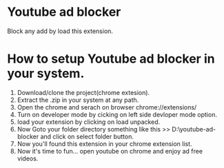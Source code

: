 # Youtube ad blocker
Block any add by load this extension.

# How to setup Youtube ad blocker in your system.
1. Download/clone the project(chrome extesion).
2. Extract the .zip in your system at any path.
3. Open the chrome and serach on browser chrome://extensions/
4. Turn on developer mode by cicking on left side devloper mode option.
5. load your extension by clicking on load unpacked.
6. Now Goto your folder directory  something like this >> D:\youtube-ad-blocker and click on select folder button.
7. Now you'll found this extension in your chrome extension list.
8. Now it's time to fun... open youtube on chrome and enjoy ad free videos.
